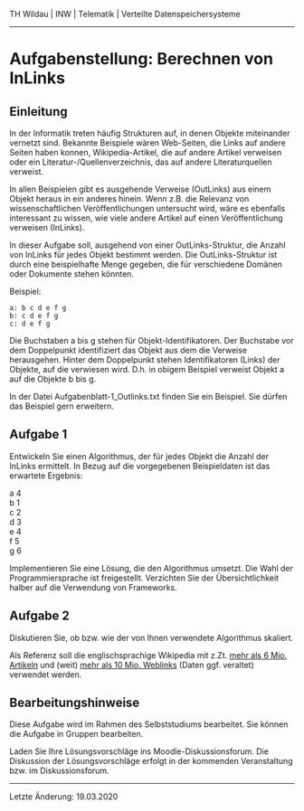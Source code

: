 TH Wildau | INW | Telematik | Verteilte Datenspeichersysteme

---

Aufgabenstellung: Berechnen von InLinks
=======================================


Einleitung
----------

In der Informatik treten häufig Strukturen auf, in denen Objekte miteinander vernetzt sind. Bekannte Beispiele wären Web-Seiten, die Links auf andere Seiten haben konnen, Wikipedia-Artikel, die auf andere Artikel verweisen oder ein Literatur-/Quellenverzeichnis, das auf andere Literaturquellen verweist.  

In allen Beispielen gibt es ausgehende Verweise (OutLinks) aus einem Objekt heraus in ein anderes hinein. Wenn z.B. die Relevanz von wissenschaftlichen Veröffentlichungen untersucht wird, wäre es ebenfalls interessant zu wissen, wie viele andere Artikel auf einen Veröffentlichung verweisen (InLinks).

In dieser Aufgabe soll, ausgehend von einer OutLinks-Struktur, die Anzahl von InLinks für jedes Objekt bestimmt werden. Die OutLinks-Struktur ist durch eine beispielhafte Menge gegeben, die für verschiedene Domänen oder Dokumente stehen könnten.

Beispiel:  

    a: b c d e f g  
    b: c d e f g  
    c: d e f g  

Die Buchstaben a bis g stehen für Objekt-Identifikatoren. Der Buchstabe vor dem Doppelpunkt identifiziert das Objekt aus dem die Verweise herausgehen. Hinter dem Doppelpunkt stehen Identifikatoren (Links) der Objekte, auf die verwiesen wird. D.h. in obigem Beispiel verweist Objekt a auf die Objekte b bis g.

In der Datei Aufgabenblatt-1_Outlinks.txt finden Sie ein Beispiel. Sie dürfen das Beispiel gern erweitern.


Aufgabe 1
---------

Entwickeln Sie einen Algorithmus, der für jedes Objekt die Anzahl der InLinks ermittelt. In Bezug auf die vorgegebenen Beispieldaten ist das erwartete Ergebnis: 
 
a 4  
b 1  
c 2  
d 3  
e 4  
f 5  
g 6  

Implementieren Sie eine Lösung, die den Algorithmus umsetzt. Die Wahl der Programmiersprache ist freigestellt. Verzichten Sie der Übersichtlichkeit halber auf die Verwendung von Frameworks.


Aufgabe 2
---------

Diskutieren Sie, ob bzw. wie der von Ihnen verwendete Algorithmus skaliert. 

Als Referenz soll die englischsprachige Wikipedia mit z.Zt. [mehr als 6 Mio. Artikeln](https://en.wikipedia.org/wiki/Wikipedia:Size_of_Wikipedia) und (weit) [mehr als 10 Mio. Weblinks](https://de.wikipedia.org/wiki/Wikipedia:Größenvergleich) (Daten ggf. veraltet) verwendet werden. 


Bearbeitungshinweise
--------------------

Diese Aufgabe wird im Rahmen des Selbststudiums bearbeitet. Sie können die Aufgabe in Gruppen bearbeiten.

Laden Sie Ihre Lösungsvorschläge ins Moodle-Diskussionsforum. Die Diskussion der Lösungsvorschläge erfolgt in der kommenden Veranstaltung bzw. im Diskussionsforum.

---
Letzte Änderung: 19.03.2020
